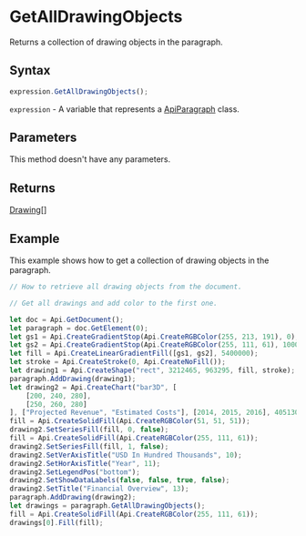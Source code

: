 # GetAllDrawingObjects

Returns a collection of drawing objects in the paragraph.

## Syntax

```javascript
expression.GetAllDrawingObjects();
```

`expression` - A variable that represents a [ApiParagraph](../ApiParagraph.md) class.

## Parameters

This method doesn't have any parameters.

## Returns

[Drawing](../../Enumeration/Drawing.md)[]

## Example

This example shows how to get a collection of drawing objects in the paragraph.

```javascript editor-docx
// How to retrieve all drawing objects from the document.

// Get all drawings and add color to the first one.

let doc = Api.GetDocument();
let paragraph = doc.GetElement(0);
let gs1 = Api.CreateGradientStop(Api.CreateRGBColor(255, 213, 191), 0);
let gs2 = Api.CreateGradientStop(Api.CreateRGBColor(255, 111, 61), 100000);
let fill = Api.CreateLinearGradientFill([gs1, gs2], 5400000);
let stroke = Api.CreateStroke(0, Api.CreateNoFill());
let drawing1 = Api.CreateShape("rect", 3212465, 963295, fill, stroke);
paragraph.AddDrawing(drawing1);
let drawing2 = Api.CreateChart("bar3D", [
	[200, 240, 280],
	[250, 260, 280]
], ["Projected Revenue", "Estimated Costs"], [2014, 2015, 2016], 4051300, 2347595, 24);
fill = Api.CreateSolidFill(Api.CreateRGBColor(51, 51, 51));
drawing2.SetSeriesFill(fill, 0, false);
fill = Api.CreateSolidFill(Api.CreateRGBColor(255, 111, 61));
drawing2.SetSeriesFill(fill, 1, false);
drawing2.SetVerAxisTitle("USD In Hundred Thousands", 10);
drawing2.SetHorAxisTitle("Year", 11);
drawing2.SetLegendPos("bottom");
drawing2.SetShowDataLabels(false, false, true, false);
drawing2.SetTitle("Financial Overview", 13);
paragraph.AddDrawing(drawing2);
let drawings = paragraph.GetAllDrawingObjects();
fill = Api.CreateSolidFill(Api.CreateRGBColor(255, 111, 61));
drawings[0].Fill(fill);
```
